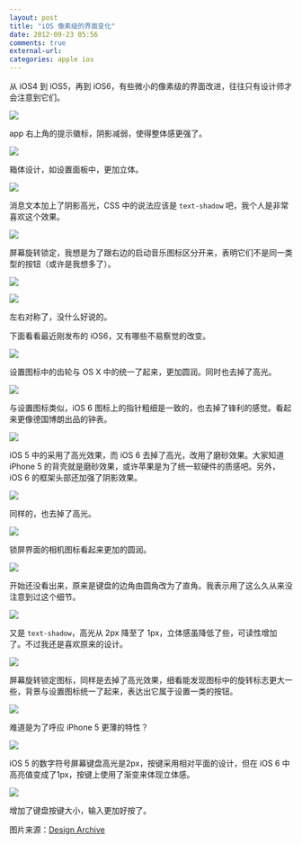 ```yaml
---
layout: post
title: "iOS 像素级的界面变化"
date: 2012-09-23 05:56
comments: true
external-url: 
categories: apple ios
---
```

从 iOS4 到 iOS5，再到 iOS6，有些微小的像素级的界面改进，往往只有设计师才会注意到它们。

![](http://i93.photobucket.com/albums/l57/ShakeSpace/vm_01_iconbadge_zps013f3e6e.jpg)

app 右上角的提示徽标，阴影减弱，使得整体感更强了。

![](http://i93.photobucket.com/albums/l57/ShakeSpace/vm_02_boxdesign_zps14f7570a.jpg)

箱体设计，如设置面板中，更加立体。

![](http://i93.photobucket.com/albums/l57/ShakeSpace/vm_04_messagetext_zps78c83a0b.jpg)

消息文本加上了阴影高光，CSS 中的说法应该是 `text-shadow` 吧，我个人是非常喜欢这个效果。

![](http://i93.photobucket.com/albums/l57/ShakeSpace/vm_03_rotatelock_zpscd7d4dbf.jpg)

屏幕旋转锁定，我想是为了跟右边的启动音乐图标区分开来，表明它们不是同一类型的按钮（或许是我想多了）。

![](http://i93.photobucket.com/albums/l57/ShakeSpace/vm_05_homeicon_zpsca574807.jpg)

![](http://i93.photobucket.com/albums/l57/ShakeSpace/vm_05_homeicon2_zps97206dd3.jpg)

左右对称了，没什么好说的。

下面看看最近刚发布的 iOS6，又有哪些不易察觉的改变。

![](http://i93.photobucket.com/albums/l57/ShakeSpace/__setting_zps190c9226.jpg)

设置图标中的齿轮与 OS X 中的统一了起来，更加圆润。同时也去掉了高光。

![](http://i93.photobucket.com/albums/l57/ShakeSpace/__clock_zps9b6d99ff.jpg)

与设置图标类似，iOS 6 图标上的指针粗细是一致的，也去掉了锋利的感觉。看起来更像德国博朗出品的钟表。

![](http://i93.photobucket.com/albums/l57/ShakeSpace/__header_zps900803ec.jpg)

iOS 5 中的采用了高光效果，而 iOS 6 去掉了高光，改用了磨砂效果。大家知道 iPhone 5 的背壳就是磨砂效果，或许苹果是为了统一软硬件的质感吧。另外，iOS 6 的框架头部还加强了阴影效果。

![](http://i93.photobucket.com/albums/l57/ShakeSpace/__actionsheet_zpsf2c5f1dd.jpg)

同样的，也去掉了高光。

![](http://i93.photobucket.com/albums/l57/ShakeSpace/__camera_zpseddab197.jpg)

锁屏界面的相机图标看起来更加的圆润。

![](http://i93.photobucket.com/albums/l57/ShakeSpace/__corner_zps3de29696.jpg)

开始还没看出来，原来是键盘的边角由圆角改为了直角。我表示用了这么久从来没注意到过这个细节。

![](http://i93.photobucket.com/albums/l57/ShakeSpace/__message_zpsd7b4f829.jpg)

又是 `text-shadow`，高光从 2px 降至了 1px，立体感虽降低了些，可读性增加了。不过我还是喜欢原来的设计。

![](http://i93.photobucket.com/albums/l57/ShakeSpace/__rotate_lock_zps20117574.jpg) 

屏幕旋转锁定图标，同样是去掉了高光效果，细看能发现图标中的旋转标志更大一些，背景与设置图标统一了起来，表达出它属于设置一类的按钮。

![](http://i93.photobucket.com/albums/l57/ShakeSpace/__serachbar_zpse36addbf.jpg)

难道是为了呼应 iPhone 5 更薄的特性？

![](http://i93.photobucket.com/albums/l57/ShakeSpace/__keyboard_zps03f2a3f8.jpg)

iOS 5 的数字符号屏幕键盘高光是2px，按键采用相对平面的设计，但在 iOS 6 中高亮值变成了1px，按键上使用了渐变来体现立体感。

![](http://i93.photobucket.com/albums/l57/ShakeSpace/__key_pitch_zpsb52122ad.jpg)

增加了键盘按键大小，输入更加好按了。

图片来源：[Design Archive](http://stam-design-stam.blogspot.jp)